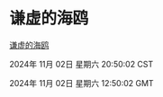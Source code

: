 # 谦虚的海鸥
[谦虚的海鸥](http://219.139.197.74:56308/qxdho/course/base/hotlink/index.php)

2024年 11月 02日 星期六 20:50:02 CST

2024年 11月 02日 星期六 12:50:02 GMT
